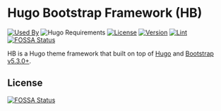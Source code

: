 # Hugo Bootstrap Framework (HB)

[![Used By](https://img.shields.io/badge/dynamic/json?color=success&label=used+by&query=repositories_humanize&logo=hugo&style=flat-square&url=https://api.razonyang.com/v1/github/dependents/razonyang/hb)](https://github.com/razonyang/hb/network/dependents)
![Hugo Requirements](https://img.shields.io/badge/dynamic/json?color=important&label=requirements&query=requirements&logo=hugo&style=flat-square&url=https://api.razonyang.com/v1/hugo/modules/github.com/razonyang/hb)
[![License](https://img.shields.io/github/license/razonyang/hb?style=flat-square)](https://github.com/razonyang/hb/blob/main/LICENSE)
[![Version](https://img.shields.io/badge/dynamic/json?color=blue&label=version&query=name&url=https://api.razonyang.com/v1/github/tag/razonyang/hb&style=flat-square)](https://github.com/razonyang/hb/tags)
[![Lint](https://github.com/razonyang/hb/actions/workflows/lint.yml/badge.svg?style=flat-square)](https://github.com/razonyang/hb/actions/workflows/lint.yml)
[![FOSSA Status](https://app.fossa.com/api/projects/git%2Bgithub.com%2Frazonyang%2Fhb.svg?type=shield)](https://app.fossa.com/projects/git%2Bgithub.com%2Frazonyang%2Fhb?ref=badge_shield)

HB is a Hugo theme framework that built on top of [Hugo](https://gohugo.io) and [Bootstrap v5.3.0+](https://getbootstrap.com).


## License

[![FOSSA Status](https://app.fossa.com/api/projects/git%2Bgithub.com%2Frazonyang%2Fhb.svg?type=large)](https://app.fossa.com/projects/git%2Bgithub.com%2Frazonyang%2Fhb?ref=badge_large)
